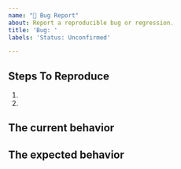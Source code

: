 ```yaml
---
name: "🐛 Bug Report"
about: Report a reproducible bug or regression.
title: 'Bug: '
labels: 'Status: Unconfirmed'

---
```


## Steps To Reproduce

1.
2.

## The current behavior


## The expected behavior
